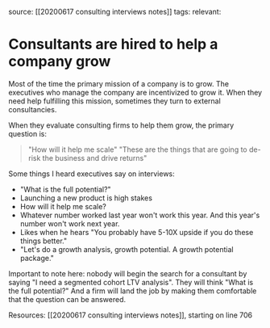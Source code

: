source: [[20200617 consulting interviews notes]]
tags: 
relevant: 

# Consultants are hired to help a company grow

Most of the time the primary mission of a company is to grow. The executives who manage the company are incentivized to grow it. When they need help fulfilling this mission, sometimes they turn to external consultancies.

When they evaluate consulting firms to help them grow, the primary question is:

> "How will it help me scale"
> "These are the things that are going to de-risk the business and drive returns"

Some things I heard executives say on interviews:
- "What is the full potential?"
- Launching a new product is high stakes
- How will it help me scale?
- Whatever number worked last year won't work this year. And this year's number won't work next year.
- Likes when he hears "You probably have 5-10X upside if you do these things better."
- "Let's do a growth analysis, growth potential. A growth potential package."


Important to note here: nobody will begin the search for a consultant by saying "I need a segmented cohort LTV analysis". They will think "What is the full potential?" And a firm will land the job by making them comfortable that the question can be answered.

Resources:
[[20200617 consulting interviews notes]], starting on line 706
